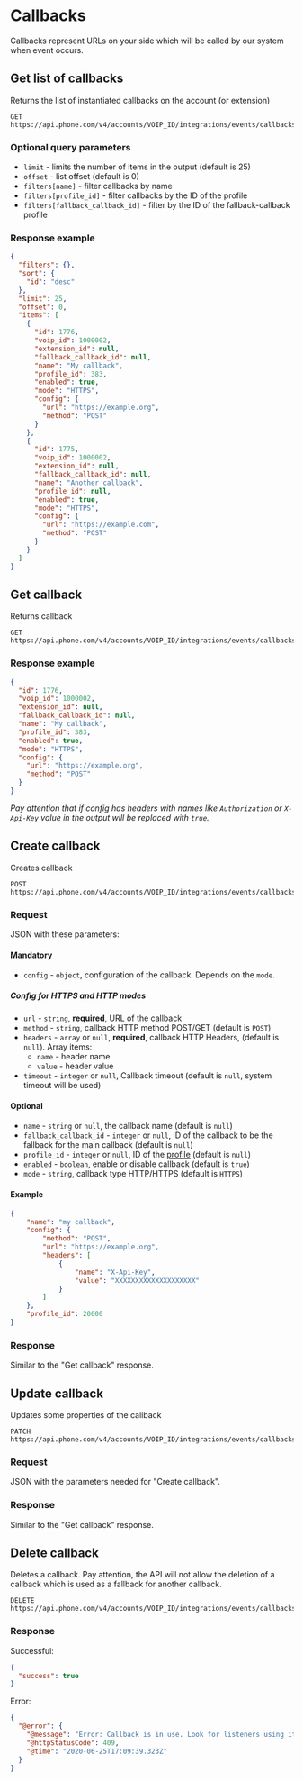 # Callbacks

Callbacks represent URLs on your side which will be called by our system when event occurs.

## Get list of callbacks

Returns the list of instantiated callbacks on the account (or extension)

```
GET https://api.phone.com/v4/accounts/VOIP_ID/integrations/events/callbacks
```

### Optional query parameters

* `limit` - limits the number of items in the output (default is 25)
* `offset` - list offset (default is 0)
* `filters[name]` - filter callbacks by name
* `filters[profile_id]` - filter callbacks by the ID of the profile
* `filters[fallback_callback_id]` - filter by the ID of the fallback-callback profile

### Response example

```json
{
  "filters": {},
  "sort": {
    "id": "desc"
  },
  "limit": 25,
  "offset": 0,
  "items": [
    {
      "id": 1776,
      "voip_id": 1000002,
      "extension_id": null,
      "fallback_callback_id": null,
      "name": "My callback",
      "profile_id": 383,
      "enabled": true,
      "mode": "HTTPS",
      "config": {
        "url": "https://example.org",
        "method": "POST"
      }
    },
    {
      "id": 1775,
      "voip_id": 1000002,
      "extension_id": null,
      "fallback_callback_id": null,
      "name": "Another callback",
      "profile_id": null,
      "enabled": true,
      "mode": "HTTPS",
      "config": {
        "url": "https://example.com",
        "method": "POST"
      }
    }
  ]
}
```

## Get callback

Returns callback

```
GET https://api.phone.com/v4/accounts/VOIP_ID/integrations/events/callbacks/CALLBACK_ID
```

### Response example

```json
{
  "id": 1776,
  "voip_id": 1000002,
  "extension_id": null,
  "fallback_callback_id": null,
  "name": "My callback",
  "profile_id": 383,
  "enabled": true,
  "mode": "HTTPS",
  "config": {
    "url": "https://example.org",
    "method": "POST"
  }
}
```

_Pay attention that if config has headers with names like `Authorization` or `X-Api-Key` value in the output will be replaced with `true`._ 

## Create callback

Creates callback

```
POST https://api.phone.com/v4/accounts/VOIP_ID/integrations/events/callbacks/CALLBACK_ID
```

### Request

JSON with these parameters:

#### Mandatory

* `config` - `object`, configuration of the callback. Depends on the `mode`.

##### Config for HTTPS and HTTP modes

* `url` - `string`, __required__, URL of the callback
* `method` - `string`, callback HTTP method POST/GET (default is `POST`)
* `headers` - `array` or `null`, __required__, callback HTTP Headers, (default is `null`). Array items:
    * `name` - header name
    * `value` - header value
* `timeout` - `integer` or `null`, Callback timeout (default is `null`, system timeout will be used)  

#### Optional

* `name` - `string` or `null`, the callback name (default is `null`)
* `fallback_callback_id` - `integer` or `null`, ID of the callback to be the fallback for the main callback (default is `null`)   
* `profile_id` - `integer` or `null`, ID of the [profile](./profiles.md) (default is `null`)
* `enabled` - `boolean`, enable or disable callback (default is `true`)
* `mode` - `string`, callback type HTTP/HTTPS (default is `HTTPS`)

#### Example

```json
{
    "name": "my callback",
    "config": {
        "method": "POST",
        "url": "https://example.org",
        "headers": [
            {
                "name": "X-Api-Key",
                "value": "XXXXXXXXXXXXXXXXXXXX"
            }
        ]
    },
    "profile_id": 20000
}
```

### Response

Similar to the "Get callback" response.


## Update callback

Updates some properties of the callback

```
PATCH https://api.phone.com/v4/accounts/VOIP_ID/integrations/events/callbacks/CALLBACK_ID
```

### Request

JSON with the parameters needed for "Create callback".

### Response

Similar to the "Get callback" response.

## Delete callback

Deletes a callback. Pay attention, the API will not allow the deletion of a callback which is used as a fallback for another callback. 

```
DELETE https://api.phone.com/v4/accounts/VOIP_ID/integrations/events/callbacks/CALLBACK_ID
```

### Response

Successful:

```json
{
  "success": true
}
```

Error:

```json
{
  "@error": {
    "@message": "Error: Callback is in use. Look for listeners using it.",
    "@httpStatusCode": 409,
    "@time": "2020-06-25T17:09:39.323Z"
  }
}
```